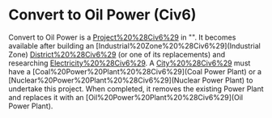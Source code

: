 # Convert to Oil Power (Civ6)

Convert to Oil Power is a [Project%20%28Civ6%29](project) in "". It becomes available after building an [Industrial%20Zone%20%28Civ6%29](Industrial Zone) [District%20%28Civ6%29](district) (or one of its replacements) and researching [Electricity%20%28Civ6%29](Electricity).
A [City%20%28Civ6%29](city) must have a [Coal%20Power%20Plant%20%28Civ6%29](Coal Power Plant) or a [Nuclear%20Power%20Plant%20%28Civ6%29](Nuclear Power Plant) to undertake this project. When completed, it removes the existing Power Plant and replaces it with an [Oil%20Power%20Plant%20%28Civ6%29](Oil Power Plant).